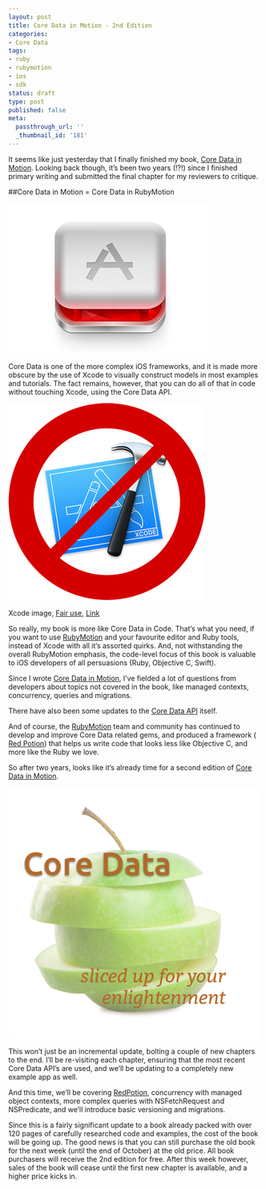 ```yaml
---
layout: post
title: Core Data in Motion - 2nd Edition
categories:
- Core Data
tags:
- ruby
- rubymotion
- ios
- sdk
status: draft
type: post
published: false
meta:
  passthrough_url: ''
  _thumbnail_id: '181'
---
```


It seems like just yesterday that I finally finished my book, 
[Core Data in Motion](http://coredatainmotion.com).  Looking back though, it’s been two years (!?!) since I finished primary writing and submitted the final chapter for my reviewers to critique.

##Core Data in Motion = Core Data in RubyMotion


  
      
![](/squarespace_images/static_50d2902fe4b0959a0871a12c_50d29312e4b04687d9db341b_580e9590725e25ff5489b011_1477350808919__img.png)
  


Core Data is one of the more complex iOS frameworks, and it is made more obscure by the use of Xcode to visually construct models in most examples and tutorials. The fact remains, however, that you can do all of that in code without touching Xcode, using the Core Data API.

  
      
![](/squarespace_images/static_50d2902fe4b0959a0871a12c_50d29312e4b04687d9db341b_580e95cd725e25ff5489b3d8_1477350868043__img.png)
  


Xcode image, 
[Fair use](//en.wikipedia.org/wiki/File:Xcode_icon.png), 
[Link](https://en.wikipedia.org/w/index.php?curid=14259496)

So really, my book is more like 
Core Data in Code.  That’s what you need, if you want to use 
[RubyMotion](http://www.rubymotion.com) and your favourite editor and Ruby tools, instead of Xcode with all it’s assorted quirks. And, not withstanding the overall RubyMotion emphasis, the code-level focus of this book is valuable to iOS developers of all persuasions (Ruby, Objective C, Swift).

Since I wrote 
[Core Data in Motion](http://coredatainmotion.com), I’ve fielded a lot of questions from developers about topics not covered in the book, like managed contexts, concurrency, queries and migrations.

There have also been some updates to the 
[Core Data API](https://developer.apple.com/library/content/releasenotes/General/WhatNewCoreData2016/ReleaseNotes.html) itself.

And of course, the 
[RubyMotion](http://www.rubymotion.com) team and community has continued to develop and improve Core Data related gems, and produced a framework (
[Red Potion](http://docs.redpotion.org/en/latest/)) that helps us write code that looks less like Objective C, and more like the Ruby we love.

So after two years, looks like it’s already time for a second edition of 
[Core Data in Motion](http://coredatainmotion.com).

  
      
![](/squarespace_images/static_50d2902fe4b0959a0871a12c_50d29312e4b04687d9db341b_580e96192e69cf6ad145222f_1477350948341__img.png)
  


This won’t just be an incremental update, bolting a couple of new chapters to the end. I’ll be re-visiting each chapter, ensuring that the most recent Core Data API’s are used, and we’ll be updating to a completely new example app as well.

And this time, we’ll be covering 
[RedPotion](http://docs.redpotion.org/en/latest/), concurrency with managed object contexts, more complex queries with NSFetchRequest and NSPredicate, and we’ll introduce basic versioning and migrations.

Since this is a fairly significant update to a book already packed with over 120 pages of carefully researched code and examples, the cost of the book 
will be going up. The good news is that you can still purchase the old book for the next week (until the end of October) at the old price. All book purchasers will receive the 2nd edition 
for free. After this week however, sales of the book will cease until the first new chapter is available, and a higher price kicks in.
